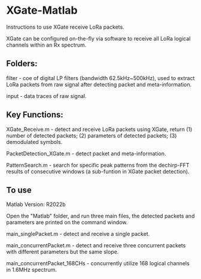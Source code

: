 # XGate-Matlab

Instructions to use XGate receive LoRa packets.

XGate can be configured on-the-fly via software to receive all LoRa logical channels within an Rx spectrum.

## Folders: 
filter - coe of digital LP filters (bandwidth 62.5kHz~500kHz), used to extract LoRa packets from raw signal after detecting packet and meta-information.

input - data traces of raw signal.

## Key Functions: 

XGate_Receive.m - detect and receive LoRa packets using XGate, return (1) number of detected packets; (2) parameters of detected packets; (3) demodulated symbols.

PacketDetection_XGate.m - detect packet and meta-information.

PatternSearch.m - search for specific peak patterns from the dechirp-FFT results of consecutive windows (a sub-funtion in XGate packet detection).

## To use

Matlab Version: R2022b

Open the "Matlab" folder, and run three main files, the detected packets and parameters are printed on the command window.

main_singlePacket.m - detect and receive a single packet.

main_concurrentPacket.m - detect and receive three concurrent packets with different parameters but the same slope.

main_concurrentPacket_168CHs - concurrently utilize 168 logical channels in 1.6MHz spectrum.

